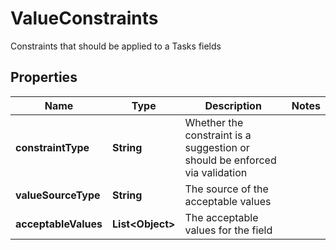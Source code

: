

# ValueConstraints

Constraints that should be applied to a Tasks fields

## Properties

| Name | Type | Description | Notes |
|------------ | ------------- | ------------- | -------------|
|**constraintType** | **String** | Whether the constraint is a suggestion or should be enforced via validation |  |
|**valueSourceType** | **String** | The source of the acceptable values |  |
|**acceptableValues** | **List&lt;Object&gt;** | The acceptable values for the field |  |



